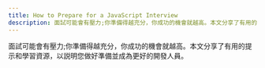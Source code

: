 ```yaml
---
title: How to Prepare for a JavaScript Interview
description: 面試可能會有壓力;你準備得越充分，你成功的機會就越高。本文分享了有用的提示和學習資源，以説明您做好準備並成為更好的開發人員。
---
```


面試可能會有壓力;你準備得越充分，你成功的機會就越高。本文分享了有用的提示和學習資源，以説明您做好準備並成為更好的開發人員。
